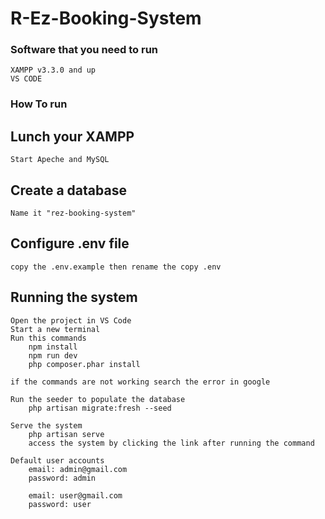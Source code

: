 # R-Ez-Booking-System

### Software that you need to run
    XAMPP v3.3.0 and up
    VS CODE


### How To run
## Lunch your XAMPP
    Start Apeche and MySQL

## Create a database 
    Name it "rez-booking-system"

## Configure .env file
    copy the .env.example then rename the copy .env

## Running the system
    Open the project in VS Code
    Start a new terminal
    Run this commands
        npm install
        npm run dev 
        php composer.phar install

    if the commands are not working search the error in google
    
    Run the seeder to populate the database
        php artisan migrate:fresh --seed
        
    Serve the system
        php artisan serve
        access the system by clicking the link after running the command

    Default user accounts
        email: admin@gmail.com
        password: admin 
        
        email: user@gmail.com
        password: user
        